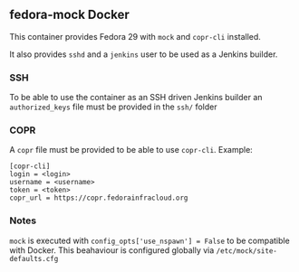 ## fedora-mock Docker

This container provides Fedora 29 with `mock` and `copr-cli` installed.

It also provides `sshd` and a `jenkins` user to be used as a Jenkins builder.

### SSH

To be able to use the container as an SSH driven Jenkins builder an `authorized_keys` file
must be provided in the `ssh/` folder

### COPR

A `copr` file must be provided to be able to use `copr-cli`. Example:

```
[copr-cli]
login = <login>
username = <username>
token = <token>
copr_url = https://copr.fedorainfracloud.org
```

### Notes

`mock` is executed with `config_opts['use_nspawn'] = False` to be compatible with Docker.
This beahaviour is configured globally via `/etc/mock/site-defaults.cfg`
